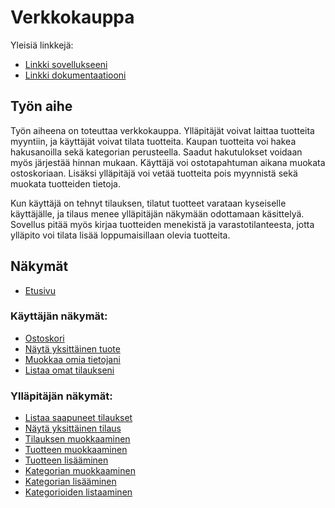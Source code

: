 # Verkkokauppa

Yleisiä linkkejä:

* [Linkki sovellukseeni](http://hanninev.users.cs.helsinki.fi/kauppa/)
* [Linkki dokumentaatiooni](https://github.com/hanninev/Verkkokauppa/blob/master/doc/dokumentaatio.pdf)

## Työn aihe

Työn aiheena on toteuttaa verkkokauppa. Ylläpitäjät voivat laittaa tuotteita myyntiin, ja käyttäjät voivat tilata tuotteita. Kaupan tuotteita voi hakea hakusanoilla sekä kategorian perusteella. Saadut hakutulokset voidaan myös järjestää hinnan mukaan. Käyttäjä voi ostotapahtuman aikana muokata ostoskoriaan. Lisäksi ylläpitäjä voi vetää tuotteita pois myynnistä sekä muokata tuotteiden tietoja.

Kun käyttäjä on tehnyt tilauksen, tilatut tuotteet varataan kyseiselle käyttäjälle, ja tilaus menee ylläpitäjän näkymään odottamaan käsittelyä. Sovellus pitää myös kirjaa tuotteiden menekistä ja varastotilanteesta, jotta ylläpito voi tilata lisää loppumaisillaan olevia tuotteita.

## Näkymät

* [Etusivu](http://hanninev.users.cs.helsinki.fi/kauppa/)

### Käyttäjän näkymät:
* [Ostoskori](http://hanninev.users.cs.helsinki.fi/kauppa/ostoskori)
* [Näytä yksittäinen tuote](http://hanninev.users.cs.helsinki.fi/kauppa/tuote)
* [Muokkaa omia tietojani](http://hanninev.users.cs.helsinki.fi/kauppa/kayttaja/muokkaa)
* [Listaa omat tilaukseni](http://hanninev.users.cs.helsinki.fi/kauppa/tilaus/omat)

### Ylläpitäjän näkymät:
* [Listaa saapuneet tilaukset](http://hanninev.users.cs.helsinki.fi/kauppa/tilaus/lista)
* [Näytä yksittäinen tilaus](http://hanninev.users.cs.helsinki.fi/kauppa/tilaus)
* [Tilauksen muokkaaminen](http://hanninev.users.cs.helsinki.fi/kauppa/tilaus/muokkaa)
* [Tuotteen muokkaaminen](http://hanninev.users.cs.helsinki.fi/kauppa/tuote/muokkaa)
* [Tuotteen lisääminen](http://hanninev.users.cs.helsinki.fi/kauppa/tuote/lisaa)
* [Kategorian muokkaaminen](http://hanninev.users.cs.helsinki.fi/kauppa/kategoria/muokkaa)
* [Kategorian lisääminen](http://hanninev.users.cs.helsinki.fi/kauppa/kategoria/lisaa)
* [Kategorioiden listaaminen](http://hanninev.users.cs.helsinki.fi/kauppa/kategoria/listaa)
